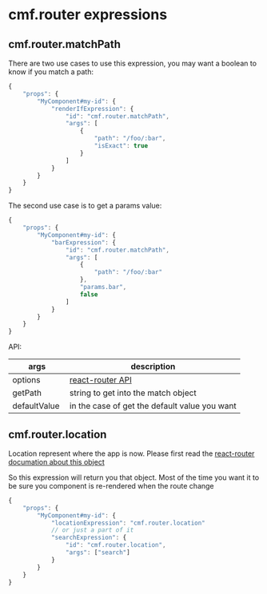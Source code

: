 # cmf.router expressions

## cmf.router.matchPath

There are two use cases to use this expression, you may want a boolean to know if you match a path:

```javascript
{
    "props": {
        "MyComponent#my-id": {
            "renderIfExpression": {
                "id": "cmf.router.matchPath",
                "args": [
                    {
                        "path": "/foo/:bar",
                        "isExact": true
                    }
                ]
            }
        }
    }
}
```

The second use case is to get a params value:

```javascript
{
    "props": {
        "MyComponent#my-id": {
            "barExpression": {
                "id": "cmf.router.matchPath",
                "args": [
                    {
                        "path": "/foo/:bar"
                    },
                    "params.bar",
                    false
                ]
            }
        }
    }
}
```

API:

| args | description |
|--|--|
| options | [react-router API](https://github.com/ReactTraining/react-router/blob/master/packages/react-router/docs/api/matchPath.md) |
| getPath | string to get into the match object |
| defaultValue | in the case of get the default value you want |

## cmf.router.location

Location represent where the app is now.
Please first read the [react-router documation about this object](https://github.com/ReactTraining/react-router/blob/master/packages/react-router/docs/api/location.md)

So this expression will return you that object.
Most of the time you want it to be sure you component is re-rendered when the route change

```javascript
{
    "props": {
        "MyComponent#my-id": {
            "locationExpression": "cmf.router.location"
            // or just a part of it
            "searchExpression": {
                "id": "cmf.router.location",
                "args": ["search"]
            }
        }
    }
}
```
